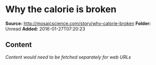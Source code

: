 # Why the calorie is broken

**Source:** http://mosaicscience.com/story/why-calorie-broken
**Folder:** Unread
**Added:** 2016-01-27T07:20:23




## Content
*Content would need to be fetched separately for web URLs*
